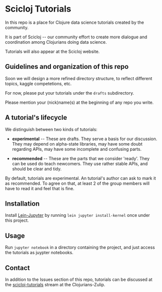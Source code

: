 # Scicloj Tutorials

In this repo is a place for Clojure data science tutorials created by the community.

It is part of Scicloj -- our community effort to create more dialogue and coordination among Clojurians doing data science.

Tutorials will also appear at the Scicloj website.

## Guidelines and organization of this repo

Soon we will design a more refined directory structure, to reflect different topics, kaggle competetions, etc.

For now, please put your tutorials under the `drafts` subdirectory.

Please mention your (nick)name(s) at the beginning of any repo you write.

## A tutorial's lifecycle

We distinguish between two kinds of tutorials:

- **experimental** -- These are drafts. They serve a basis for our discussion. They may depend on alpha-state libraries, may have some doubt regarding APIs, may have some incomplete and confusing parts.

- **recommended** -- These are the parts that we consider 'ready'. They can be used do teach newcomers. They use rather stable APIs, and should be clear and tidy.

By default, tutorials are experimental. An tutorial's author can ask to mark it as recommended. To agree on that, at least 2 of the group members will have to read it and feel that is fine.

## Installation

Install [Lein-Jupyter](https://github.com/clojupyter/lein-jupyter) by running `lein jupyter install-kernel` once under this project.

## Usage

Run `jupyter notebook` in a directory containing the project, and just access the tutorials as juypter notebooks.

## Contact

In addition to the Issues section of this repo, tutorials can be discussed at the [scicloj-tutorials](https://clojurians.zulipchat.com/#narrow/stream/187445-scicloj-tutorials) stream at the Clojurians-Zulip.

